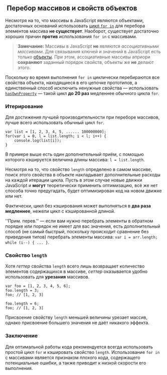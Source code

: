 ## ﻿﻿ Перебор массивов и свойств объектов

Несмотря на то, что массивы в JavaScript являются объектами, достаточных оснований использовать [цикл `for in`](#object.forinloop) для перебора элементов массива **не существует**. Наоборот, существует достаточно хороших причин **против** использования `for in` с массивами.

> **Замечание:** Массивы в JavaScript **не** являются *ассоциативными массивами*. Для связывания ключей и значений в JavaScript есть только [объекты](#object.general). При этом, ассоциативные массивы априори **сохраняют** заданный порядок свойств, объекты же **не** делают этого.

Поскольку во время выполнения `for in` циклически перебираются все свойства объекта, находящиеся в его цепочке прототипов, а единственный способ исключить ненужные свойства — использовать [`hasOwnProperty`](#object.hasownproperty) — такой цикл **до 20 раз** медленнее обычного цикла `for`.

### Итерирование

Для достижения лучшей производительности при переборе массивов, лучше всего использовать обычный цикл `for`.

    var list = [1, 2, 3, 4, 5, ...... 100000000];
    for(var i = 0, l = list.length; i < l; i++) {
        console.log(list[i]);
    }

В примере выше есть один дополнительный приём, с помощью которого кэшируется величина длины массива: `l = list.length`.

Несмотря на то, что свойство `length` определено в самом массиве, поиск этого свойства в объекте накладывает дополнительные расходы на каждой итерации цикла. Пусть в этом случае новые движки JavaScript и **могут** теоретически применить оптимизацию, всё же нет способа точно предугадать, будет оптимизирован код на новом движке или нет.

Фактически, цикл без кэширования может выполняться в **два раза медленнее**, нежели цикл с кэшированной длиной.

''Прим. перев.'' — если вам нужно перебрать элементы в обратном порядке или порядок не имеет для вас значения, есть дополнительный способ (не самый быстрый, поскольку происходит сравнение без приведения типов) перебрать элементы массива: `var i = arr.length; while (i--) { ... }`.

### Свойство `length`

Хотя *геттер* свойства `length` всего лишь возвращает количество элементов содержащихся в массиве, *сеттер* оказывается удобно использовать для **урезания** массивов.

    var foo = [1, 2, 3, 4, 5, 6];
    foo.length = 3;
    foo; // [1, 2, 3]

    foo.length = 6;
    foo; // [1, 2, 3]

Присвоение свойству `length` меньшей величины урезает массив, однако присвоение большего значения не даёт никакого эффекта.

### Заключение

Для оптимальной работы кода рекомендуется всегда использовать простой цикл `for` и кэшировать свойство `length`. Использование `for in` с массивами является признаком плохого кода, содержащего потенциальные ошибки, а также приводит к низкой скорости его выполнения.

